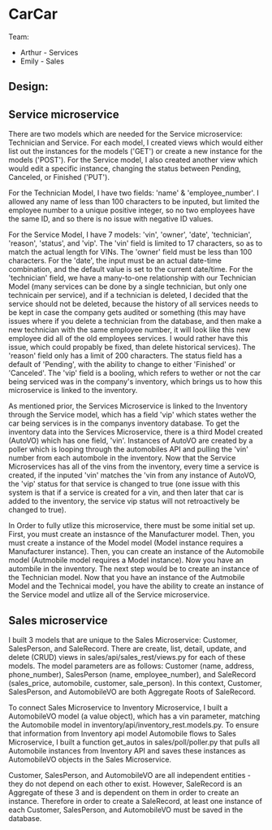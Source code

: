 # CarCar

Team:

* Arthur - Services
* Emily - Sales

## Design:

## Service microservice

There are two models which are needed for the Service microservice: Technician and Service. For each model, I created views which would either list out the instances for the models ('GET') or create a new instance for the models ('POST'). For the Service model, I also created another view which would edit a specific instance, changing the status between Pending, Canceled, or Finished ('PUT'). 

For the Technician Model, I have two fields: 'name' & 'employee_number'. I allowed any name of less than 100 characters to be inputed, but limited the employee number to a unique positive integer, so no two employees have the same ID, and so there is no issue with negative ID values.

For the Service Model, I have 7 models: 'vin', 'owner', 'date', 'technician', 'reason', 'status', and 'vip'. The 'vin' field is limited to 17 characters, so as to match the actual length for VINs. The 'owner' field must be less than 100 characters. For the 'date', the input must be an actual date-time combination, and the default value is set to the current date/time. For the 'technician' field, we have a many-to-one relationship with our Technician Model (many services can be done by a single technician, but only one technicain per service), and if a technician is deleted, I decided that the service should not be deleted, because the history of all services needs to be kept in case the company gets audited or something (this may have issues where if you delete a technician from the database, and then make a new technician with the same employee number, it will look like this new employee did all of the old employees services. I would rather have this issue, which could propably be fixed, than delete historical services). The 'reason' field only has a limit of 200 characters. The status field has a default of 'Pending', with the ability to change to either 'Finished' or 'Canceled'. The 'vip' field is a booling, which refers to wether or not the car being serviced was in the company's inventory, which brings us to how this microservice is linked to the inventory.

As mentioned prior, the Services Microservice is linked to the Inventory through the Service model, which has a field 'vip' which states wether the car being services is in the companys inventory database. To get the inventory data into the Services Microservice, there is a third Model created (AutoVO) which has one field, 'vin'. Instances of AutoVO are created by a poller which is looping through the automobiles API and pulling the 'vin' number from each autombole in the inventory. Now that the Service Microservices has all of the vins from the inventory, every time a service is created, if the inputed 'vin' matches the 'vin from any instance of AutoVO, the 'vip' status for that service is changed to true (one issue with this system is that if a service is created for a vin, and then later that car is added to the inventory, the service vip status will not retroactively be changed to true).

In Order to fully utlize this microservice, there must be some initial set up. First, you must create an instasnce of the Manufacturer model. Then, you must create a instance of the Model model (Model instance requires a Manufacturer instance). Then, you can create an instance of the Automobile model (Autmobile model requires a Model instance). Now you have an autombile in the inventory. The next step would be to create an instance of the Technician model. Now that you have an instance of the Autmobile Model and the Technicai model, you have the ability to create an instance of the Service model and utlize all of the Service microservice. 

## Sales microservice

I built 3 models that are unique to the Sales Microservice: Customer, SalesPerson, and SaleRecord. There are create, list, detail, update, and delete (CRUD) views in sales/api/sales_rest/views.py for each of these models. The model parameters are as follows: Customer (name, address, phone_number), SalesPerson (name, employee_number), and SaleRecord (sales_price, automobile, customer, sale_person). In this context, Customer, SalesPerson, and AutomobileVO are both Aggregate Roots of SaleRecord.

To connect Sales Microservice to Inventory Microservice, I built a AutomobileVO model (a value object), which has a vin parameter, matching the Automobile model in inventory/api/inventory_rest.models.py. To ensure that information from Inventory api model Automobile flows to Sales Microservice, I built a function get_autos in sales/poll/poller.py that pulls all Automobile instances from Inventory API and saves these instances as AutomobileVO objects in the Sales Microservice. 

Customer, SalesPerson, and AutomobileVO are all independent entities - they do not depend on each other to exist. However, SaleRecord is an Aggregate of these 3 and is dependent on them in order to create an instance. Therefore in order to create a SaleRecord, at least one instance of each Customer, SalesPerson, and AutomobileVO must be saved in the database.

